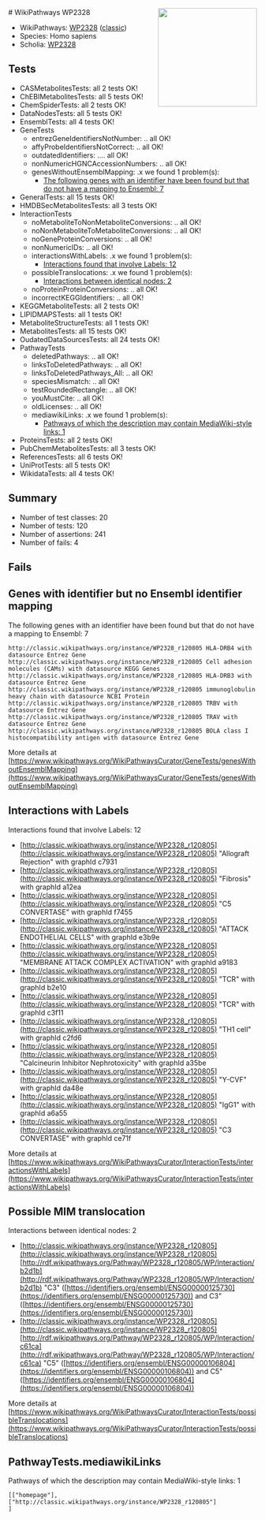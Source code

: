 <img style="float: right; width: 200px" src="https://upload.wikimedia.org/wikipedia/commons/thumb/8/83/Wplogo_with_text_500.png/640px-Wplogo_with_text_500.png" />
# WikiPathways WP2328

* WikiPathways: [WP2328](https://wikipathways.org/pathways/WP2328) ([classic](https://classic.wikipathways.org/instance/WP2328))
* Species: Homo sapiens
* Scholia: [WP2328](https://scholia.toolforge.org/wikipathways/WP2328)
## Tests
* CASMetabolitesTests: all 2 tests OK!
* ChEBIMetabolitesTests: all 5 tests OK!
* ChemSpiderTests: all 2 tests OK!
* DataNodesTests: all 5 tests OK!
* EnsemblTests: all 4 tests OK!
* GeneTests
    * entrezGeneIdentifiersNotNumber: .. all OK!
    * affyProbeIdentifiersNotCorrect: .. all OK!
    * outdatedIdentifiers: .... all OK!
    * nonNumericHGNCAccessionNumbers: .. all OK!
    * genesWithoutEnsemblMapping: .x we found 1 problem(s):
        * [The following genes with an identifier have been found but that do not have a mapping to Ensembl: 7](#40286d89)
* GeneralTests: all 15 tests OK!
* HMDBSecMetabolitesTests: all 3 tests OK!
* InteractionTests
    * noMetaboliteToNonMetaboliteConversions: .. all OK!
    * noNonMetaboliteToMetaboliteConversions: .. all OK!
    * noGeneProteinConversions: .. all OK!
    * nonNumericIDs: .. all OK!
    * interactionsWithLabels: .x we found 1 problem(s):
        * [Interactions found that involve Labels: 12](#fe97a8ba)
    * possibleTranslocations: .x we found 1 problem(s):
        * [Interactions between identical nodes: 2](#1c118207)
    * noProteinProteinConversions: .. all OK!
    * incorrectKEGGIdentifiers: .. all OK!
* KEGGMetaboliteTests: all 2 tests OK!
* LIPIDMAPSTests: all 1 tests OK!
* MetaboliteStructureTests: all 1 tests OK!
* MetabolitesTests: all 15 tests OK!
* OudatedDataSourcesTests: all 24 tests OK!
* PathwayTests
    * deletedPathways: .. all OK!
    * linksToDeletedPathways: .. all OK!
    * linksToDeletedPathways_All: .. all OK!
    * speciesMismatch: .. all OK!
    * testRoundedRectangle: .. all OK!
    * youMustCite: .. all OK!
    * oldLicenses: .. all OK!
    * mediawikiLinks: .x we found 1 problem(s):
        * [Pathways of which the description may contain MediaWiki-style links: 1](#da69cf45)
* ProteinsTests: all 2 tests OK!
* PubChemMetabolitesTests: all 3 tests OK!
* ReferencesTests: all 6 tests OK!
* UniProtTests: all 5 tests OK!
* WikidataTests: all 4 tests OK!


## Summary

* Number of test classes: 20
* Number of tests: 120
* Number of assertions: 241
* Number of fails: 4

## Fails

<a name="40286d89" />

## Genes with identifier but no Ensembl identifier mapping

The following genes with an identifier have been found but that do not have a mapping to Ensembl: 7
```
http://classic.wikipathways.org/instance/WP2328_r120805 HLA-DRB4 with datasource Entrez Gene
http://classic.wikipathways.org/instance/WP2328_r120805 Cell adhesion molecules (CAMs) with datasource KEGG Genes
http://classic.wikipathways.org/instance/WP2328_r120805 HLA-DRB3 with datasource Entrez Gene
http://classic.wikipathways.org/instance/WP2328_r120805 immunoglobulin  heavy chain with datasource NCBI Protein
http://classic.wikipathways.org/instance/WP2328_r120805 TRBV with datasource Entrez Gene
http://classic.wikipathways.org/instance/WP2328_r120805 TRAV with datasource Entrez Gene
http://classic.wikipathways.org/instance/WP2328_r120805 BOLA class I histocompatibility antigen with datasource Entrez Gene
```

More details at [https://www.wikipathways.org/WikiPathwaysCurator/GeneTests/genesWithoutEnsemblMapping](https://www.wikipathways.org/WikiPathwaysCurator/GeneTests/genesWithoutEnsemblMapping)

<a name="fe97a8ba" />

## Interactions with Labels

Interactions found that involve Labels: 12

* [http://classic.wikipathways.org/instance/WP2328_r120805](http://classic.wikipathways.org/instance/WP2328_r120805) "Allograft Rejection" with graphId c7931
* [http://classic.wikipathways.org/instance/WP2328_r120805](http://classic.wikipathways.org/instance/WP2328_r120805) "Fibrosis" with graphId a12ea
* [http://classic.wikipathways.org/instance/WP2328_r120805](http://classic.wikipathways.org/instance/WP2328_r120805) "C5 CONVERTASE" with graphId f7455
* [http://classic.wikipathways.org/instance/WP2328_r120805](http://classic.wikipathways.org/instance/WP2328_r120805) "ATTACK
ENDOTHELIAL
CELLS" with graphId e3b9e
* [http://classic.wikipathways.org/instance/WP2328_r120805](http://classic.wikipathways.org/instance/WP2328_r120805) "MEMBRANE ATTACK 
COMPLEX ACTIVATION" with graphId a9183
* [http://classic.wikipathways.org/instance/WP2328_r120805](http://classic.wikipathways.org/instance/WP2328_r120805) "TCR" with graphId b2e10
* [http://classic.wikipathways.org/instance/WP2328_r120805](http://classic.wikipathways.org/instance/WP2328_r120805) "TCR" with graphId c3f11
* [http://classic.wikipathways.org/instance/WP2328_r120805](http://classic.wikipathways.org/instance/WP2328_r120805) "TH1
cell" with graphId c2fd6
* [http://classic.wikipathways.org/instance/WP2328_r120805](http://classic.wikipathways.org/instance/WP2328_r120805) "Calcineurin Inhibitor 
Nephrotoxicity" with graphId a35be
* [http://classic.wikipathways.org/instance/WP2328_r120805](http://classic.wikipathways.org/instance/WP2328_r120805) "Y-CVF" with graphId da48e
* [http://classic.wikipathways.org/instance/WP2328_r120805](http://classic.wikipathways.org/instance/WP2328_r120805) "IgG1" with graphId a6a55
* [http://classic.wikipathways.org/instance/WP2328_r120805](http://classic.wikipathways.org/instance/WP2328_r120805) "C3 CONVERTASE" with graphId ce71f


More details at [https://www.wikipathways.org/WikiPathwaysCurator/InteractionTests/interactionsWithLabels](https://www.wikipathways.org/WikiPathwaysCurator/InteractionTests/interactionsWithLabels)

<a name="1c118207" />

## Possible MIM translocation

Interactions between identical nodes: 2

* [http://classic.wikipathways.org/instance/WP2328_r120805](http://classic.wikipathways.org/instance/WP2328_r120805) [http://rdf.wikipathways.org/Pathway/WP2328_r120805/WP/Interaction/b2d1b](http://rdf.wikipathways.org/Pathway/WP2328_r120805/WP/Interaction/b2d1b) "C3" ([https://identifiers.org/ensembl/ENSG00000125730](https://identifiers.org/ensembl/ENSG00000125730)) and 
C3" ([https://identifiers.org/ensembl/ENSG00000125730](https://identifiers.org/ensembl/ENSG00000125730))
* [http://classic.wikipathways.org/instance/WP2328_r120805](http://classic.wikipathways.org/instance/WP2328_r120805) [http://rdf.wikipathways.org/Pathway/WP2328_r120805/WP/Interaction/c61ca](http://rdf.wikipathways.org/Pathway/WP2328_r120805/WP/Interaction/c61ca) "C5" ([https://identifiers.org/ensembl/ENSG00000106804](https://identifiers.org/ensembl/ENSG00000106804)) and 
C5" ([https://identifiers.org/ensembl/ENSG00000106804](https://identifiers.org/ensembl/ENSG00000106804))


More details at [https://www.wikipathways.org/WikiPathwaysCurator/InteractionTests/possibleTranslocations](https://www.wikipathways.org/WikiPathwaysCurator/InteractionTests/possibleTranslocations)

<a name="da69cf45" />

## PathwayTests.mediawikiLinks

Pathways of which the description may contain MediaWiki-style links: 1
```
[["homepage"],
["http://classic.wikipathways.org/instance/WP2328_r120805"]
]
```

